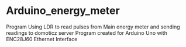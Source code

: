 # Arduino_energy_meter
Program Using LDR to read pulses from Main energy meter
and sending readings to domoticz server
Program created for Arduino Uno with ENC28J60 Ethernet Interface
